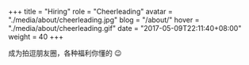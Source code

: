 +++
title = "Hiring"
role = "Cheerleading"
avatar = "./media/about/cheerleading.jpg"
blog = "/about/"
hover = "./media/about/cheerleading.gif"
date = "2017-05-09T22:11:40+08:00"
weight = 40
+++

成为拍逗朋友圈，各种福利你懂的 😉
